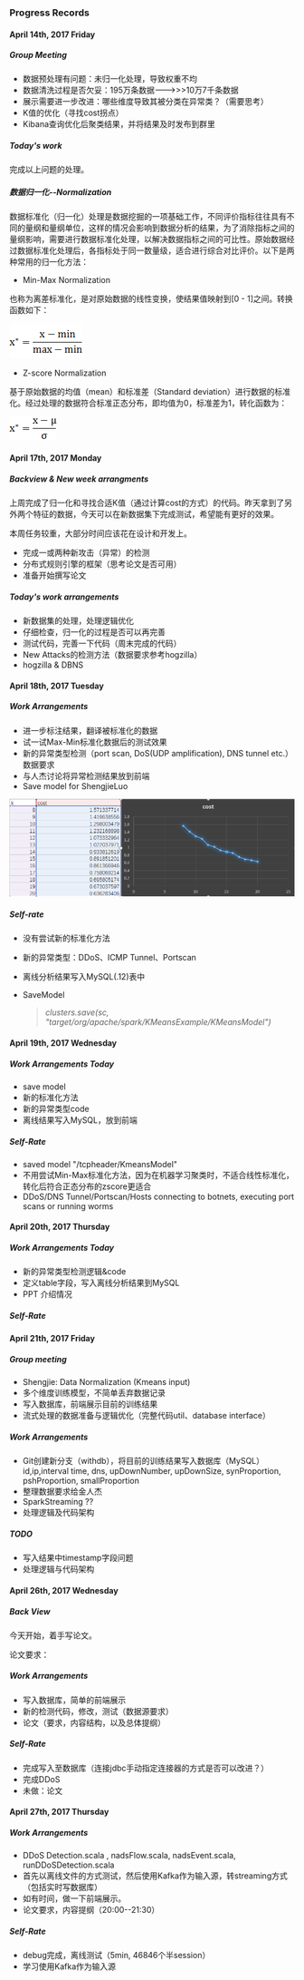 ### Progress Records

#### April 14th, 2017 Friday

##### Group Meeting

* 数据预处理有问题：未归一化处理，导致权重不均
* 数据清洗过程是否欠妥：195万条数据--->>>10万7千条数据
* 展示需要进一步改进：哪些维度导致其被分类在异常类？（需要思考）
* K值的优化（寻找cost拐点）
* Kibana查询优化后聚类结果，并将结果及时发布到群里

##### Today's work

完成以上问题的处理。

##### 数据归一化--Normalization

数据标准化（归一化）处理是数据挖掘的一项基础工作，不同评价指标往往具有不同的量纲和量纲单位，这样的情况会影响到数据分析的结果，为了消除指标之间的量纲影响，需要进行数据标准化处理，以解决数据指标之间的可比性。原始数据经过数据标准化处理后，各指标处于同一数量级，适合进行综合对比评价。以下是两种常用的归一化方法：

* Min-Max Normalization

也称为离差标准化，是对原始数据的线性变换，使结果值映射到[0 - 1]之间。转换函数如下：

![min-max_normalization](../pics/min-max_normalization.gif)

* Z-score Normalization

基于原始数据的均值（mean）和标准差（Standard deviation）进行数据的标准化。经过处理的数据符合标准正态分布，即均值为0，标准差为1，转化函数为：

![z-score_normalization](../pics/z-score_normalization.gif)

#### April 17th, 2017 Monday

##### Backview & New week arrangments

上周完成了归一化和寻找合适K值（通过计算cost的方式）的代码。昨天拿到了另外两个特征的数据，今天可以在新数据集下完成测试，希望能有更好的效果。

本周任务较重，大部分时间应该花在设计和开发上。

* 完成一或两种新攻击（异常）的检测
* 分布式规则引擎的框架（思考论文是否可用）
* 准备开始撰写论文

##### Today's work arrangements

* 新数据集的处理，处理逻辑优化
* 仔细检查，归一化的过程是否可以再完善
* 测试代码，完善一下代码（周末完成的代码）
* New Attacks的检测方法（数据要求参考hogzilla）
* hogzilla & DBNS

#### April 18th, 2017 Tuesday

##### Work Arrangements

* 进一步标注结果，翻译被标准化的数据
* 试一试Max-Min标准化数据后的测试效果
* 新的异常类型检测（port scan, DoS(UDP amplification), DNS tunnel etc.）数据要求
* 与人杰讨论将异常检测结果放到前端
* Save model for ShengjieLuo

![k-cost](../pics/k-cost.png)

##### Self-rate

* 没有尝试新的标准化方法

* 新的异常类型：DDoS、ICMP Tunnel、Portscan

* 离线分析结果写入MySQL(.12)表中

* SaveModel

  > *clusters.save(sc, "target/org/apache/spark/KMeansExample/KMeansModel")*

#### April 19th, 2017 Wednesday

##### Work Arrangements Today

* save model
* 新的标准化方法
* 新的异常类型code
* 离线结果写入MySQL，放到前端

##### Self-Rate

* saved model "/tcpheader/KmeansModel"
* 不用尝试Min-Max标准化方法，因为在机器学习聚类时，不适合线性标准化，转化后符合正态分布的zscore更适合
* DDoS/DNS Tunnel/Portscan/Hosts connecting to botnets, executing port scans or running worms

#### April 20th, 2017 Thursday

##### Work Arrangements Today

* 新的异常类型检测逻辑&code
* 定义table字段，写入离线分析结果到MySQL
* PPT 介绍情况

##### Self-Rate



#### April 21th, 2017 Friday

##### Group meeting

* Shengjie: Data Normalization (Kmeans input)
* 多个维度训练模型，不简单丢弃数据记录
* 写入数据库，前端展示目前的训练结果
* 流式处理的数据准备与逻辑优化（完整代码util、database interface）

##### Work Arrangements

* Git创建新分支（withdb），将目前的训练结果写入数据库（MySQL）id,ip,interval time, dns, upDownNumber, upDownSize, synProportion, pshProportion, smallProportion
* 整理数据要求给金人杰
* SparkStreaming ??
* 处理逻辑及代码架构

##### TODO

* 写入结果中timestamp字段问题
* 处理逻辑与代码架构

#### April 26th, 2017 Wednesday

##### Back View

今天开始，着手写论文。

论文要求：

##### Work Arrangements

* 写入数据库，简单的前端展示
* 新的检测代码，修改，测试（数据源要求）
* 论文（要求，内容结构，以及总体提纲）

##### Self-Rate

* 完成写入至数据库（连接jdbc手动指定连接器的方式是否可以改进？）
* 完成DDoS
* 未做：论文

#### April 27th, 2017 Thursday

##### Work Arrangements

* DDoS Detection.scala , nadsFlow.scala, nadsEvent.scala, runDDoSDetection.scala
* 首先以离线文件的方式测试，然后使用Kafka作为输入源，转streaming方式（包括实时写数据库）
* 如有时间，做一下前端展示。
* 论文要求，内容提纲（20:00--21:30）

##### Self-Rate

* debug完成，离线测试（5min, 46846个半session）
* 学习使用Kafka作为输入源
